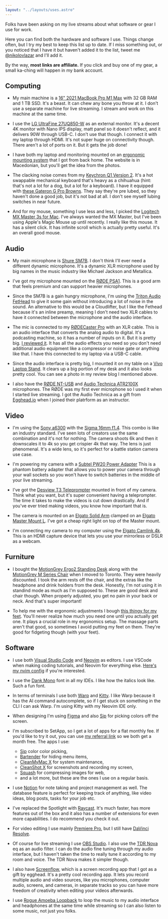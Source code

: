 ```yaml
---
layout: "../layouts/uses.astro"
---
```


Folks have been asking on my live streams about what software or gear I use for
work.

Here you can find both the hardware and software I use. Things change often,
but I try my best to keep this list up to date. If I miss something out, or
you noticed that I have it but haven't added it to the list, tweet me
[@nikolovlazar](https://twitter.com) and I'll add it.

By the way, **most links are affiliate.** If you click and buy one of my gear,
a small ka-ching will happen in my bank account.

## Computing

- My main machine is a [16" 2021 MacBook Pro M1
Max](https://support.apple.com/kb/SP858?locale=en_US) with 32 GB RAM and 1 TB
SSD. It's a beast. It can chew any bone you throw at it. I don't use a separate
machine for live streaming. I stream and work on this machine at the same time.

- I use the [LG UltraFine 27UQ850-W](https://amzn.to/3H8tQxD) as an external
monitor. It's a decent 4K monitor with Nano IPS display, matt panel so it
doesn't reflect, and it delivers 90W through USB-C. I don't use that though. I
connect it with my laptop through HDMI. It's not super huge on connectivity
though. There aren't a lot of ports on it. But it gets the job done!

- I have both my laptop and monitoring mounted on an [ergonomic mounting
system](https://ergonomics.mk/product/drzac-1-monitor-laptop-dm25l1x1/) that I
got from back home. The website is in Macedonian, but you'll get the idea from
the photos.

- The clacking noise comes from my [Keychron Q1 Version
2](https://amzn.to/3N5Xsj5). It's a hot swappable mechanical keyboard that's
heavy as a chihuahua (hint: that's not a lot for a dog, but a lot for a keyboard).
I have it equipped with [these Gateron G Pro Browns](https://amzn.to/3KU28pw).
They say they're pre lubed, so they haven't done a good job, but it's not bad
at all. I don't see myself lubing switches in near future.

- And for my mouse, something I use less and less, I picked the [Logitech MX
Master 3s for Mac](https://amzn.to/40uHbqU). I've always wanted the MX Master,
but I've been using Apple's Magic Mouse up until recently. I really like this
mouse. It has a silent click. It has infinite scroll which is actually pretty
useful. It's an overall good mouse.

## Audio

- My main microphone is [Shure SM7B](https://amzn.to/3H4Hr9p). I don't think 
I'll ever need a different dynamic microphone. It's a dynamic XLR microphone 
used by big names in the music industry like Michael Jackson and Metallica.

- I've got my microphone mounted on the [RØDE PSA1](https://amzn.to/43LYmqO).
This is a good arm that feels premium and can support heavier microphones.

- Since the SM7B is a gain hungry microphone, I'm using the [Triton Audio 
FetHead](https://amzn.to/41An4ZN) to give it some gain without introducing a 
lot of noise in the sound. An alternative to this would be a Cloudlifter, but I
like the Fethead because it's an inline preamp, meaning I don't need two XLR 
cables to have it connected between the microphone and the audio interface.

- The mic is connected to my [RØDECaster Pro](https://amzn.to/43LYmqO) with an 
XLR cable. This is an audio interface that converts the analog audio to 
digital. It's a podcasting machine, so it has a number of inputs on it. But it
is pretty big. [I reviewed it](/blog/rodecaster-pro-review). It has all the 
audio effects you need so you don't need additional audio equipment like a 
compressor or noise gate or anything like that. I have this connected to my 
laptop via a USB-C cable.

- Since the audio interface is pretty big, I mounted it on my table on a [Vivo 
Laptop Stand](https://amzn.to/3V0bowM). It clears up a big portion of my desk 
and it also looks pretty cool. You can see a photo in my review blog I mentioned
above.

- I also have the [RØDE NT-USB](https://amzn.to/43RALoK) and [Audio Technica 
ATR2100X](https://amzn.to/3N0ScNL) microphones. The RØDE was my first ever 
microphone so I used it when I started live streaming. I got the Audio Technica
as a gift from [Egghead.io](https://egghead.io) when I joined their platrform 
as an instructor.

## Video

- I'm using the [Sony a6300](https://amzn.to/3oxKFM4) with the [Sigma 16mm
f1.4](https://amzn.to/3H4Fytd). This combo is like an industry standard. I've
seen lots of creators use the same combination and it's not for nothing. The
camera shoots 6k and then it downscales it to 4k so you get crispier 4k that
way. The lens is just phenomenal. It's a wide lens, so it's perfect for a
battle station camera use case.

- I'm powering my camera with a [Subtel PW20 Power Adapter](https://www.subtel.de/en/Power-supply-for-Sony-Alpha-A6000-A6300-A6500-A5000-A5100-Alpha-7-A7-A7s-A7II-Sony-RX10-III-915664.html)
This is a phantom battery adapter that allows you to power your camera through
your wall sockets so you won't have to switch batteries in the middle of your
live streaming.

- I've got the [Desview T3 Teleprompter](https://amzn.to/3mV9zot) mounted in
front of my camera. Think what you want, but it's super convenient having a
teleprompter. The time it takes to make the videos is cut down drastically. And
if you've ever tried making videos, you know how important that is.

- The camera is mounted on an [Elgato Solid Arm](https://amzn.to/43TvcGo)
clamped on an [Elgato Master Mount L](https://amzn.to/3Amo7AM). I've got a
cheap right light on top of the Master mount.

- I'm connecting my camera to my computer using the [Elgato Camlink 4k](https://amzn.to/3H3rVul).
This is an HDMI capture device that lets you use your mirrorless or DSLR as a
webcam.

## Furniture

- I bought the [MotionGrey Ergo2 Standing Desk](https://amzn.to/3LofCeN) along
with the [MotionGrey M Series Chair](https://amzn.to/3LjEnJ0) when I moved to
Toronto. They were heavily discounted. I took the arm rests off the chair,
and the extras like the headphone and drink holders from the desk. Honestly,
I'm not using it in standind mode as much as I'm supposed to. These are good
desk and chair though. When properly adjusted, you get no pain in your back or
neck. And that's super important!

- To help me with the ergonomic adjustments I bough [this thingy for my feet](https://amzn.to/3LnN6K6).
You'll never realize how much you need one until you actually get one. It plays
a crucial role in my ergonomics setup. The massage parts aren't that good, so
sometimes I avoid putting my feet on them. They're good for fidgeting though
(with your feet).

## Software

- I use both [Visual Studio Code](https://code.visualstudio.com/) and
[Neovim](https://neovim.io/) as editors. I use VSCode when making coding
tutorials, and Neovim for everything else. [Here's my nvim config](https://github.com/nikolovlazar/nikolovlazar.nvim)
if you're interested.

- I use the [Dank Mono](https://philpl.gumroad.com/l/dank-mono) font in all my
IDEs. I like how the italics look like. Such a fun font.

- In terms of terminals I use both [Warp](https://warp.dev) and [Kitty](https://sw.kovidgoyal.net/kitty/).
I like Warp because it has the AI command autocomplete, so if I get stuck
on something in the CLI I can ask Warp. I'm using Kitty with my Neovim IDE only.

- When designing I'm using [Figma](https://figma.com) and also
[Sip](https://sipapp.io) for picking colors off the screen.

- I'm subscribed to SetApp, so I get a lot of apps for a flat monthly fee.
If you'd like to try it out, you can use [my referral link](https://go.setapp.com/invite/lwyp5tic)
so we both get a month free. The apps I use:
    - [Sip](https://sipapp.io) color color picking,
    - [Bartender](https://macbartender.com) for hiding menu items,
    - [CleanMyMac X](https://cleanmymac.com/) for system maintenance,
    - [CleanShot X](https://cleanshot.com) for screenshots and recording my screen,
    - [Squash](https://www.realmacsoftware.com/squash/) for compressing images for web,
    - and a lot more, but these are the ones I use on a regular basis.

- I use [Notion](https://notion.so) for note taking and project management as
well. The database feature is perfect for keeping track of anything, like video
ideas, blog posts, tasks for your job etc.

- I've replaced the Spotlight with [Raycast](https://raycast.com). It's much
faster, has more features out of the box and it also has a number of extensions
for even more capabilities. I do recommend you check it out.

- For video editing I use mainly [Premiere Pro](https://www.adobe.com/ca/products/premiere.html),
but I still have [DaVinci Resolve](https://www.blackmagicdesign.com/products/davinciresolve/).

- Of course for live streaming I use [OBS Studio](https://obsproject.com/). I 
also use the [TDR Nova](https://www.tokyodawn.net/tdr-nova/) eq as an audio
filter. I can do the audio fine tuning through my audio interface, but I haven't
taken the time to really tune it according to my room and voice. The TDR Nova
makes it simpler though.

- I also have [Screenflow](http://www.telestream.net/screenflow/overview.htm),
which is a screen recording app that I got as a gift by egghead. It's a pretty
cool recording app. It lets you record multiple audio and video sources, like
you microphones, computer audio, screens, and cameras, in separate tracks so
you can have more freedom of creativity when editing your videos afterwards.

- I use [Rogue Amoeba Loopback](https://rogueamoeba.com/loopback/) to loop the
music to my audio interface and headphones at the same time while streaming so
I can also listen to some music, not just you folks.
